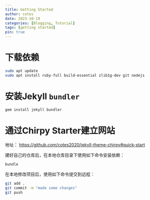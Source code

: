 ```yaml
---
title: Getting Started
author: cotes
date: 2023-10-19 
categories: [Blogging, Tutorial]
tags: [getting started]
pin: true
---
```


# 下载依赖

```bash
sudo apt update
sudo apt install ruby-full build-essential zlib1g-dev git nodejs
```

# 安装Jekyll `bundler`

```bash
gem install jekyll bundler
```

# 通过Chirpy Starter建立网站

地址： https://github.com/cotes2020/jekyll-theme-chirpy#quick-start

建好自己的仓库后，在本地仓库目录下使用如下命令安装依赖：

```bash
bundle
```

在本地修改项目后，使用如下命令提交到远程：

```bash
git add .
git commit -m "made some changes"
git push
```

# 